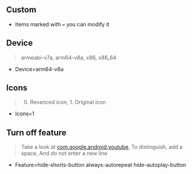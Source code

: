 **Custom**
---

- Items marked with `=` you can modify it 

**Device**
---
> armeabi-v7a, arm64-v8a, x86, x86_64

- Device=arm64-v8a

**Icons**
---
> 0. Revanced icon, 1. Original icon

- Icons=1

**Turn off feature**
---
> Take a look at [com.google.android.youtube](https://github.com/revanced/revanced-patches), To distinguish, add a space, And do not enter a new line

- Feature=hide-shorts-button always-autorepeat hide-autoplay-button 
